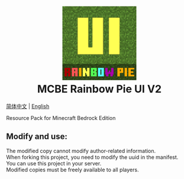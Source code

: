 <h1 align="center">
  <img src="https://github.com/MintCoolMC/MCBE_RainbowPieUI2/blob/main/pack_icon.png?raw=true" alt="LOGO" width="200">
  <br>MCBE Rainbow Pie UI V2<br>
</h1>

[简体中文](/README_CHS.md) | [English](/README.md)

Resource Pack for Minecraft Bedrock Edition

Modify and use:
--
The modified copy cannot modify author-related information.  
When forking this project, you need to modify the uuid in the manifest.  
You can use this project in your server.  
Modified copies must be freely available to all players.  
